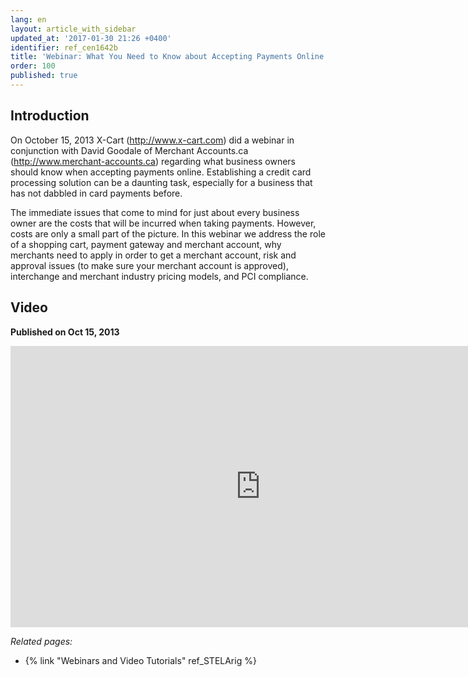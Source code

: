 ```yaml
---
lang: en
layout: article_with_sidebar
updated_at: '2017-01-30 21:26 +0400'
identifier: ref_cen1642b
title: 'Webinar: What You Need to Know about Accepting Payments Online'
order: 100
published: true
---
```

## Introduction
On October 15, 2013 X-Cart (http://www.x-cart.com) did a webinar in conjunction with David Goodale of Merchant Accounts.ca (http://www.merchant-accounts.ca) regarding what business owners should know when accepting payments online. Establishing a credit card processing solution can be a daunting task, especially for a business that has not dabbled in card payments before.

The immediate issues that come to mind for just about every business owner are the costs that will be incurred when taking payments. However, costs are only a small part of the picture. In this webinar we address the role of a shopping cart, payment gateway and merchant account, why merchants need to apply in order to get a merchant account, risk and approval issues (to make sure your merchant account is approved), interchange and merchant industry pricing models, and PCI compliance.

## Video
**Published on Oct 15, 2013**
<iframe class="youtube-player" type="text/html" style="width: 800px; height: 450px" src="https://www.youtube.com/embed/40PIZORiGVs" frameborder="0"></iframe>


_Related pages:_

*   {% link "Webinars and Video Tutorials" ref_STELArig %}
